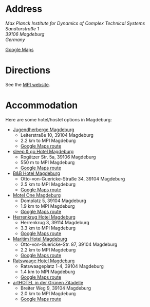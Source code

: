<!--
.. title: Venue
.. slug: venue
.. date: 2022-03-02 16:09:53 UTC+01:00
.. tags:
.. category:
.. link:
.. description:
.. type: text
-->

# Address

<address>
Max Planck Institute for Dynamics of Complex Technical Systems<br>
Sandtorstraße 1<br>
39106 Magdeburg<br>
Germany<br>
</address>

[Google Maps](https://goo.gl/maps/3LsQQtq4GFPKoWHK9)

# Directions

See the [MPI website](https://www.mpi-magdeburg.mpg.de/directions).

# Accommodation

Here are some hotel/hostel options in Magdeburg:

- [Jugendherberge Magdeburg](https://magdeburg.jugendherberge.de)
    - Leiterstraße 10, 39104 Magdeburg
    - 2.2 km to MPI Magdeburg
    - [Google Maps route](https://goo.gl/maps/28f7th3UMDR2)
- [sleep & go Hotel Magdeburg](http://www.hotel-sleep-and-go.de)
    - Rogätzer Str. 5a, 39106 Magdeburg
    - 550 m to MPI Magdeburg
    - [Google Maps route](https://goo.gl/maps/GW5MThuw9pt)
- [B&B Hotel Magdeburg](https://www.hotelbb.de/de/magdeburg)
    - Otto-von-Guericke-Straße 34, 39104 Magdeburg
    - 2.5 km to MPI Magdeburg
    - [Google Maps route](https://goo.gl/maps/5oAePs5FSYM2)
- [Motel One Magdeburg](http://www.motel-one.com/de/hotels/magdeburg/hotel-magdeburg/)
    - Domplatz 5, 39104 Magdeburg
    - 1.9 km to MPI Magdeburg
    - [Google Maps route](https://goo.gl/maps/aVGVoz2Xd7C2)
- [Herrenkrug Hotel Magdeburg](http://www.herrenkrug.de/)
    - Herrenkrug 3, 39114 Magdeburg
    - 3.3 km to MPI Magdeburg
    - [Google Maps route](https://goo.gl/maps/zHAHJrYwrdK2)
- [Maritim Hotel Magdeburg](https://www.maritim.de/de/hotels/deutschland/hotel-magdeburg)
    - Otto-von-Guericke-Str. 87, 39104 Magdeburg
    - 2.2 km to MPI Magdeburg
    - [Google Maps route](https://goo.gl/maps/U7xuBAhbdFq)
- [Ratswaage Hotel Magdeburg](http://www.ratswaage.de)
    - Ratswaageplatz 1-4, 39104 Magdeburg
    - 1.4 km to MPI Magdeburg
    - [Google Maps route](https://goo.gl/maps/JomCmtUgbX42)
- [artHOTEL in der Grünen Zitadelle](http://arthotel-magdeburg.de/)
    - Breiter Weg 9, 39104 Magdeburg
    - 2.0 km to MPI Magdeburg
    - [Google Maps route](https://goo.gl/maps/V6sJV8JLE722)
